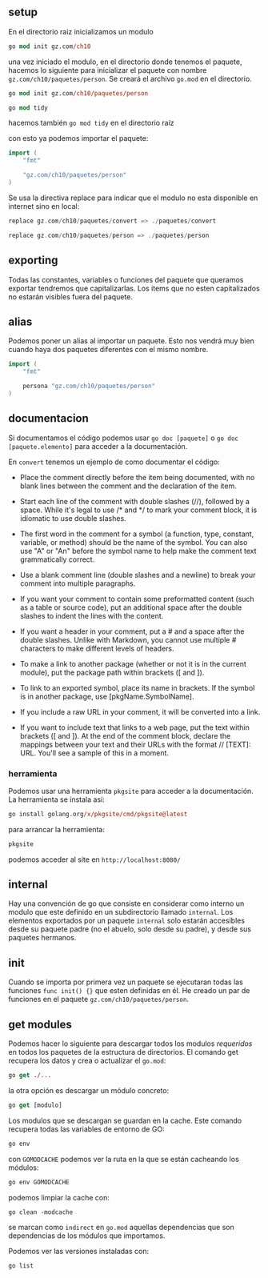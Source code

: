 ## setup

En el directorio raiz inicializamos un modulo

```ps
go mod init gz.com/ch10
```

una vez iniciado el modulo, en el directorio donde tenemos el paquete, hacemos lo siguiente para inicializar el paquete con nombre `gz.com/ch10/paquetes/person`. Se creará el archivo `go.mod` en el directorio.

```ps
go mod init gz.com/ch10/paquetes/person

go mod tidy
```

hacemos también `go mod tidy` en el directorio raíz

con esto ya podemos importar el paquete:

```go
import (
	"fmt"

	"gz.com/ch10/paquetes/person"
)
```

Se usa la directiva replace para indicar que el modulo no esta disponible en internet sino en local:

```go
replace gz.com/ch10/paquetes/convert => ./paquetes/convert

replace gz.com/ch10/paquetes/person => ./paquetes/person
```

## exporting

Todas las constantes, variables o funciones del paquete que queramos exportar tendremos que capitalizarlas. Los items que no esten capitalizados no estarán visibles fuera del paquete.

## alias

Podemos poner un alias al importar un paquete. Esto nos vendrá muy bien cuando haya dos paquetes diferentes con el mismo nombre.

```go
import (
	"fmt"

	persona "gz.com/ch10/paquetes/person"
)
```

## documentacion

Si documentamos el código podemos usar `go doc [paquete]` o `go doc [paquete.elemento]` para acceder a la documentación.

En `convert` tenemos un ejemplo de como documentar el código:

- Place the comment directly before the item being documented, with no blank lines between the comment and the declaration of the item.

- Start each line of the comment with double slashes (//), followed by a space.  While it's legal to use /* and */ to mark your comment block, it is idiomatic to use double slashes.

- The first word in the comment for a symbol (a function, type, constant, variable, or method) should be the name of the symbol. You can also use "A" or "An" before the symbol name to help make the comment text grammatically correct.

- Use a blank comment line (double slashes and a newline) to break your comment into multiple paragraphs.

- If you want your comment to contain some preformatted content (such as a table or source code), put an additional space after the double slashes to indent the lines with the content.

- If you want a header in your comment, put a # and a space after the double slashes. Unlike with Markdown, you cannot use multiple # characters to make different levels of headers.

- To make a link to another package (whether or not it is in the current module), put the package path within brackets ([ and ]).

- To link to an exported symbol, place its name in brackets. If the symbol is in another package, use [pkgName.SymbolName].

- If you include a raw URL in your comment, it will be converted into a link.

- If you want to include text that links to a web page, put the text within brackets ([ and ]). At the end of the comment block, declare the mappings between your text and their URLs with the format // [TEXT]: URL. You'll see a sample of this in a moment.

### herramienta

Podemos usar una herramienta `pkgsite` para acceder a la documentación. La herramienta se instala así:
```ps
go install golang.org/x/pkgsite/cmd/pkgsite@latest
```

para arrancar la herramienta:

```ps
pkgsite
```

podemos acceder al site en `http://localhost:8080/`

## internal

Hay una convención de go que consiste en considerar como interno un modulo que este definido en un subdirectorio llamado `internal`. Los elementos exportados por un paquete `internal` solo estarán accesibles desde su paquete padre (no el abuelo, solo desde su padre), y desde sus paquetes hermanos.

## init

Cuando se importa por primera vez un paquete se ejecutaran todas las funciones `func init() {}` que esten definidas en él. He creado un par de funciones en el paquete `gz.com/ch10/paquetes/person`.

## get modules

Podemos hacer lo siguiente para descargar todos los modulos _requeridos_ en todos los paquetes de la estructura de directorios. El comando get recupera los datos y crea o actualizar el `go.mod`:

```ps
go get ./...
```

la otra opción es descargar un módulo concreto:

```ps
go get [modulo]
```

Los modulos que se descargan se guardan en la cache. Este comando recupera todas las variables de entorno de GO:

```ps
go env
```

con `GOMODCACHE` podemos ver la ruta en la que se están cacheando los módulos:

```ps
go env GOMODCACHE
```

podemos limpiar la cache con:

```ps
go clean -modcache
```

se marcan como `indirect` en `go.mod` aquellas dependencias que son dependencias de los módulos que importamos.

Podemos ver las versiones instaladas con:

```ps
go list
```